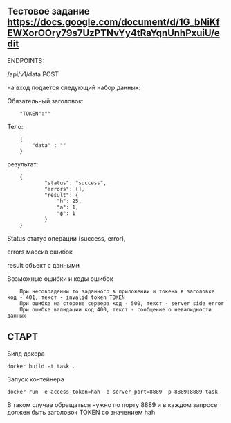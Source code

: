 ## **Тестовое задание  https://docs.google.com/document/d/1G_bNiKfEWXorOOry79s7UzPTNvYy4tRaYqnUnhPxuiU/edit**

ENDPOINTS:

/api/v1/data POST

на вход подается следующий набор данных:

Обязательный заголовок:

        "TOKEN":""

Тело:

        {
            "data" : ""
        }

результат:

        {
                "status": "success",
                "errors": [],
                "result": {
                    "h": 25,
                    "a": 1,
                    "ф": 1
                }
        }    

Status статус операции (success, error),

errors массив ошибок

result объект с данными

Возможные ошибки и коды ошибок

        При несовпадении то заданного в приложении и токена в заголовке код - 401, текст - invalid token TOKEN
        При ошибке на стороне сервера код - 500, текст - server side error
        При ошибке валидации код 400, текст - сообщение о невалидности данных

## **СТАРТ**

Билд докера

    docker build -t task .

Запуск контейнера

    docker run -e access_token=hah -e server_port=8889 -p 8889:8889 task

В таком случае обращаться нужно по порту 8889 и в каждом запросе должен быть заголовок TOKEN со значением hah